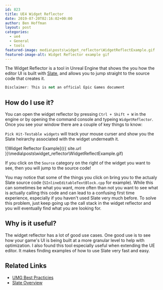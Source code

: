 ```yaml
---
id: 823
title: UE4 Widget Reflector
date: 2019-07-20T02:16:02+00:00
author: Ben Hoffman
layout: post
categories:
  - ue4
  - General
  - tools
featured-image: media\posts\widget_reflector\WidgetReflectExample.gif
featured-image-alt: Widget Reflector example gif
---
```


The Widget Reflector is a tool in Unreal Engine that shows the you how 
the editor UI is built with [Slate](https://docs.unrealengine.com/en-US/Programming/Slate/index.html),
and allows you to jump straight to the source code that creates it. 


```C++
Disclaimer: This is not an official Epic Games document
```

## How do I use it?

You can open the widget reflector by pressing `Ctrl + Shift + W` in the engine
or by opening the command console and typeing `WidgetReflector`. Once you see your
window there are a couple of key things to know: 

`Pick Hit-Testable widgets` will track your mouse curser and show you the Slate
heirarchy associated with the widget underneath it.  

![Widget Reflector Example]({{ site.url }}\media\posts\widget_reflector\WidgetReflectExample.gif)

If you click on the `Source` category on the right of the widget you want to see, then you will 
jump to the source code! 

You may notice that some of the things you click on bring you to the actualy Slate source 
code (`SInlineEditableTextBlock.cpp` for example). While this can sometimes be what you want,
more often than not you want to see what is actually calling this code and can lead to a 
confusing first time experience, especially if you haven't used Slate very much before. To solve this problem, just keep going up the call stack in the widget reflector and you will eventually find 
what you are looking for. 

## Why is it useful? 

The widget reflector has a lot of good use cases. One good use is to see how 
your game's UI is being built at a more granular level to help with 
optimization. I also found this tool especially useful when extending the UE editor.
It makes finding examples of how to use Slate very fast and easy. 

## Related Links

* [UMG Best Practicies](https://docs.unrealengine.com/en-US/Engine/UMG/UserGuide/BestPractices/index.html)
* [Slate Overview](https://docs.unrealengine.com/en-US/Programming/Slate/Overview/index.html)
